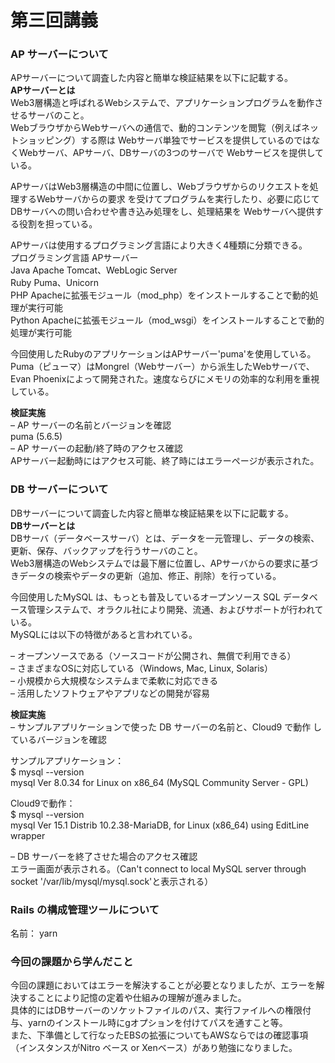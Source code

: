 # 第三回講義
### AP サーバーについて
APサーバーについて調査した内容と簡単な検証結果を以下に記載する。  
**APサーバーとは**  
Web3層構造と呼ばれるWebシステムで、アプリケーションプログラムを動作させるサーバのこと。  
WebブラウザからWebサーバへの通信で、動的コンテンツを閲覧（例えばネットショッピング）する際は
Webサーバ単独でサービスを提供しているのではなくWebサーバ、APサーバ、DBサーバの3つのサーバで
Webサービスを提供している。  
  
APサーバはWeb3層構造の中間に位置し、Webブラウザからのリクエストを処理するWebサーバからの要求
を受けてプログラムを実行したり、必要に応じてDBサーバへの問い合わせや書き込み処理をし、処理結果を
Webサーバへ提供する役割を担っている。  
  
APサーバは使用するプログラミング言語により大きく4種類に分類できる。  
プログラミング言語    APサーバー  
Java              Apache Tomcat、WebLogic Server  
Ruby              Puma、Unicorn  
PHP               Apacheに拡張モジュール（mod_php）をインストールすることで動的処理が実行可能  
Python            Apacheに拡張モジュール（mod_wsgi）をインストールすることで動的処理が実行可能  
  
今回使用したRubyのアプリケーションはAPサーバー'puma'を使用している。  
Puma（ピューマ）はMongrel（Webサーバー）から派生したWebサーバで、Evan Phoenixによって開発された。速度ならびにメモリの効率的な利用を重視している。  
  
  
**検証実施**  
– AP サーバーの名前とバージョンを確認  
puma (5.6.5)  
– AP サーバーの起動/終了時のアクセス確認  
APサーバー起動時にはアクセス可能、終了時にはエラーページが表示された。  
  
  
### DB サーバーについて  
DBサーバーについて調査した内容と簡単な検証結果を以下に記載する。  
**DBサーバーとは**  
DBサーバ（データベースサーバ）とは、データを一元管理し、データの検索、更新、保存、バックアップを行うサーバのこと。  
Web3層構造のWebシステムでは最下層に位置し、APサーバからの要求に基づきデータの検索やデータの更新（追加、修正、削除）を行っている。  
  
今回使用したMySQL は、もっとも普及しているオープンソース SQL データベース管理システムで、オラクル社により開発、流通、およびサポートが行われている。  
MySQLには以下の特徴があると言われている。  
  
– オープンソースである（ソースコードが公開され、無償で利用できる）  
– さまざまなOSに対応している（Windows, Mac, Linux, Solaris）  
– 小規模から大規模なシステムまで柔軟に対応できる  
– 活用したソフトウェアやアプリなどの開発が容易  
  
**検証実施**  
– サンプルアプリケーションで使った DB サーバーの名前と、Cloud9 で動作
しているバージョンを確認  
  
サンプルアプリケーション：  
$ mysql --version  
mysql  Ver 8.0.34 for Linux on x86_64 (MySQL Community Server - GPL)  
  
Cloud9で動作：  
$ mysql --version  
mysql  Ver 15.1 Distrib 10.2.38-MariaDB, for Linux (x86_64) using  EditLine wrapper  
  
– DB サーバーを終了させた場合のアクセス確認  
エラー画面が表示される。（Can't connect to local MySQL server through socket '/var/lib/mysql/mysql.sock'と表示される）  
  
  
### Rails の構成管理ツールについて  
  
名前： yarn  
  
  
### 今回の課題から学んだこと  
今回の課題においてはエラーを解決することが必要となりましたが、エラーを解決することにより記憶の定着や仕組みの理解が進みました。  
具体的にはDBサーバーのソケットファイルのパス、実行ファイルへの権限付与、yarnのインストール時にgオプションを付けてパスを通すこと等。  
また、下準備として行なったEBSの拡張についてもAWSならではの確認事項（インスタンスがNitro ベース or Xenベース）があり勉強になりました。  
